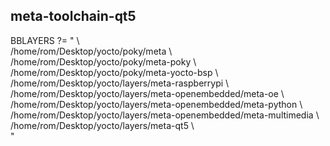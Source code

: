 <h2> meta-toolchain-qt5 </h2>   
	<p>
		BBLAYERS ?= " \<br>
  /home/rom/Desktop/yocto/poky/meta \<br>
  /home/rom/Desktop/yocto/poky/meta-poky \<br>
  /home/rom/Desktop/yocto/poky/meta-yocto-bsp \<br>
  /home/rom/Desktop/yocto/layers/meta-raspberrypi \<br>
  /home/rom/Desktop/yocto/layers/meta-openembedded/meta-oe \<br>
  /home/rom/Desktop/yocto/layers/meta-openembedded/meta-python \<br>
  /home/rom/Desktop/yocto/layers/meta-openembedded/meta-multimedia \<br>
  /home/rom/Desktop/yocto/layers/meta-qt5 \<br>
  "<br>
</p>
	        
	   
	
